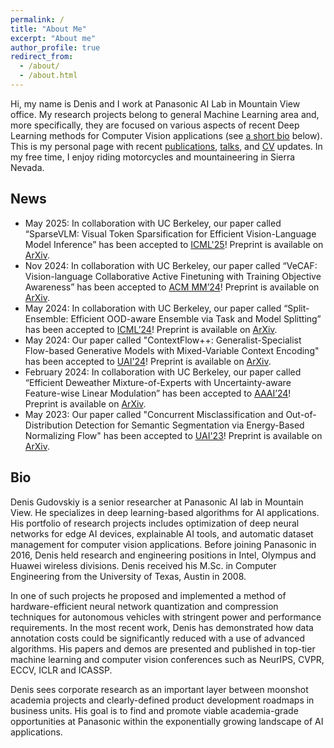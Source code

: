 ```yaml
---
permalink: /
title: "About Me"
excerpt: "About me"
author_profile: true
redirect_from:
  - /about/
  - /about.html
---
```


Hi, my name is Denis and I work at Panasonic AI Lab in Mountain View office. My research projects belong to general Machine Learning area and, more specifically, they are focused on various aspects of recent Deep Learning methods for Computer Vision applications (see [a short bio](#bio) below). This is my personal page with recent [publications](/publications/), [talks](/talks/), and [CV](/cv/) updates. In my free time, I enjoy riding motorcycles and mountaineering in Sierra Nevada.

## News
- May 2025: In collaboration with UC Berkeley, our paper called “SparseVLM: Visual Token Sparsification for Efficient Vision-Language Model Inference” has been accepted to [ICML'25](https://icml.cc/Conferences/2025)! Preprint is available on [ArXiv](https://arxiv.org/abs/2410.04417).
- Nov 2024: In collaboration with UC Berkeley, our paper called “VeCAF: Vision-language Collaborative Active Finetuning with Training Objective Awareness” has been accepted to [ACM MM’24](https://2024.acmmm.org)! Preprint is available on [ArXiv](https://arxiv.org/abs/2401.07853).
- May 2024: In collaboration with UC Berkeley, our paper called “Split-Ensemble: Efficient OOD-aware Ensemble via Task and Model Splitting” has been accepted to [ICML’24](https://icml.cc/virtual/2024/)! Preprint is available on [ArXiv](https://arxiv.org/abs/2312.09148).
- May 2024: Our paper called "ContextFlow++: Generalist-Specialist Flow-based Generative Models with Mixed-Variable Context Encoding" has been accepted to [UAI'24](https://www.auai.org/uai2024/)! Preprint is available on [ArXiv](https://arxiv.org/abs/2406.00578).
- February 2024: In collaboration with UC Berkeley, our paper called “Efficient Deweather Mixture-of-Experts with Uncertainty-aware Feature-wise Linear Modulation” has been accepted to [AAAI’24](https://aaai.org/aaai-conference/)! Preprint is available on [ArXiv](https://arxiv.org/abs/2312.16610).
- May 2023: Our paper called "Concurrent Misclassification and Out-of-Distribution Detection for Semantic Segmentation via Energy-Based Normalizing Flow" has been accepted to [UAI'23](https://www.auai.org/uai2023/)! Preprint is available on [ArXiv](https://arxiv.org/abs/2305.09610).
## Bio

Denis Gudovskiy is a senior researcher at Panasonic AI lab in Mountain View. He specializes in deep learning-based algorithms for AI applications. His portfolio of research projects includes optimization of deep neural networks for edge AI devices, explainable AI tools, and automatic dataset management for computer vision applications. Before joining Panasonic in 2016, Denis held research and engineering positions in Intel, Olympus and Huawei wireless divisions. Denis received his M.Sc. in Computer Engineering from the University of Texas, Austin in 2008.

In one of such projects he proposed and implemented a method of hardware-efficient neural network quantization and compression techniques for autonomous vehicles with stringent power and performance requirements. In the most recent work, Denis has demonstrated how data annotation costs could be significantly reduced with a use of advanced algorithms. His papers and demos are presented and published in top-tier machine learning and computer vision conferences such as NeurIPS, CVPR, ECCV, ICLR and ICASSP.

Denis sees corporate research as an important layer between moonshot academia projects and clearly-defined product development roadmaps in business units. His goal is to find and promote viable academia-grade opportunities at Panasonic within the exponentially growing landscape of AI applications.
